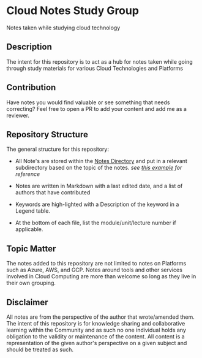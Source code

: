 # Cloud Notes Study Group  

Notes taken while studying cloud technology

## Description  
The intent for this repository is to act as a hub for notes
taken while going through study materials for various Cloud Technologies and Platforms  

## Contribution  
Have notes you would find valuable or see something that needs correcting? Feel free to open a PR to add your content 
and add me as a reviewer.  

## Repository Structure  
The general structure for this repository:

- All Note's are stored within the [Notes Directory](./notes) and put in a relevant subdirectory based on the topic of 
the notes. _see [this example](./notes/azure) for reference_  

- Notes are written in Markdown with a last edited date, and a list of authors that have contributed  
- Keywords are high-lighted with a Description of the keyword in a Legend table.  
- At the bottom of each file, list the module/unit/lecture number if applicable.  

## Topic Matter  
The notes added to this repository are not limited to notes on Platforms such as Azure, AWS, and GCP. Notes around
tools and other services involved in Cloud Computing are more than welcome so long as they live in their own grouping.

## Disclaimer  
All notes are from the perspective of the author that wrote/amended them. The intent of this repository is for knowledge
sharing and collaborative learning within the Community and as such no one individual holds any obligation to the 
validity or maintenance of the content. All content is a representation of the given author's perspective on a given 
subject and should be treated as such.

